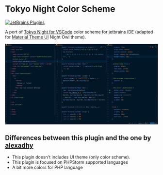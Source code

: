 # Tokyo Night Color Scheme

[![JetBrains Plugins](https://img.shields.io/jetbrains/plugin/v/15662-tokyo-night-color-scheme.svg)](https://plugins.jetbrains.com/plugin/15662-tokyo-night-color-scheme)

A port of [Tokyo Night for VSCode](https://github.com/enkia/tokyo-night-vscode-theme) color scheme for jetbrains IDE (adapted for [Material Theme UI](https://plugins.jetbrains.com/plugin/8006-material-theme-ui) Night Owl theme). 

![Preview](screenshot.png)

## Differences between this plugin and the one by [alexadhy](https://github.com/alexadhy/tokyonight-jetbrains)

- This plugin doesn't includes UI theme (only color scheme).
- This plugin is focused on PHPStorm supported languages
- A bit more colors for PHP language
